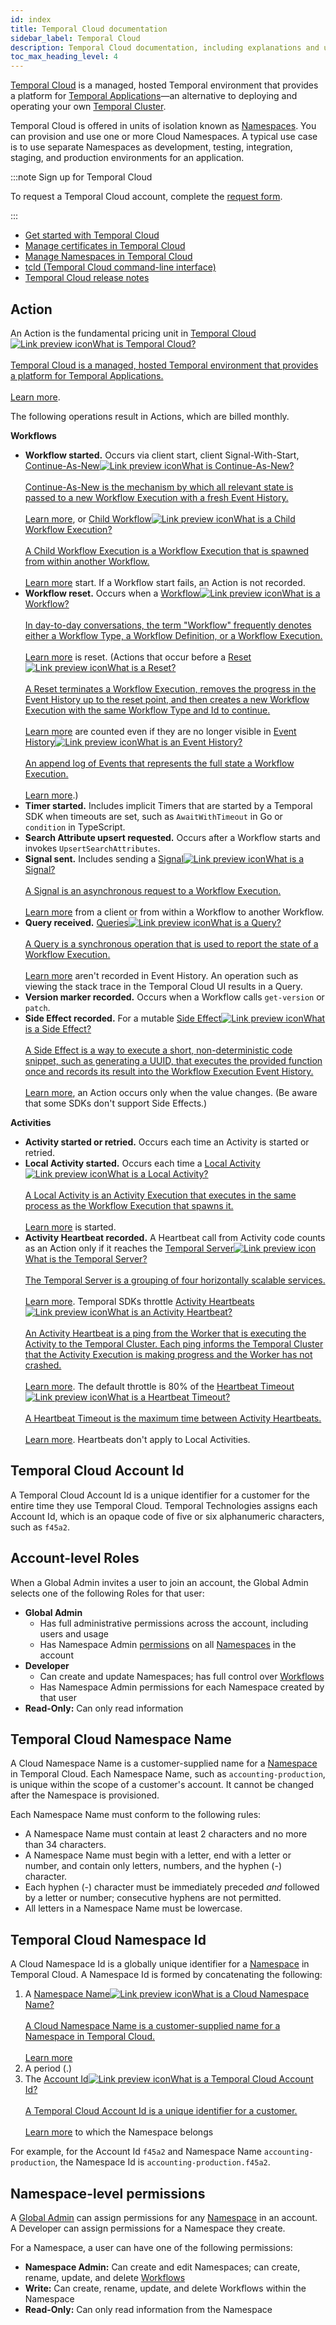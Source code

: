 ```yaml
---
id: index
title: Temporal Cloud documentation
sidebar_label: Temporal Cloud
description: Temporal Cloud documentation, including explanations and usage.
toc_max_heading_level: 4
---
```


<!-- THIS FILE IS GENERATED. DO NOT EDIT THIS FILE DIRECTLY -->

[Temporal Cloud](https://temporal.io/cloud) is a managed, hosted Temporal environment that provides a platform for [Temporal Applications](/temporal/#temporal-application)—an alternative to deploying and operating your own [Temporal Cluster](/clusters).

Temporal Cloud is offered in units of isolation known as [Namespaces](/namespaces). You can provision and use one or more Cloud Namespaces. A typical use case is to use separate Namespaces as development, testing, integration, staging, and production environments for an application.

:::note Sign up for Temporal Cloud

To request a Temporal Cloud account, complete the [request form](https://pages.temporal.io/cloud-request-access).

:::

- [Get started with Temporal Cloud](/cloud/how-to-get-started-with-temporal-cloud)
- [Manage certificates in Temporal Cloud](/cloud/how-to-manage-certificates-in-temporal-cloud)
- [Manage Namespaces in Temporal Cloud](/cloud/how-to-manage-namespaces-in-temporal-cloud)
- [tcld (Temporal Cloud command-line interface)](/cloud/tcld)
- [Temporal Cloud release notes](/cloud/release-notes)

## Action

An Action is the fundamental pricing unit in <a class="tdlp" href="#">Temporal Cloud<span class="tdlpiw"><img src="/img/link-preview-icon.svg" alt="Link preview icon" /></span><span class="tdlpc"><span class="tdlppt">What is Temporal Cloud?</span><br /><br /><span class="tdlppd">Temporal Cloud is a managed, hosted Temporal environment that provides a platform for Temporal Applications.</span><span class="tdlplm"><br /><br /><a class="tdlplma" href="#">Learn more</a></span></span></a>.

The following operations result in Actions, which are billed monthly.

**Workflows**

- **Workflow started.**
  Occurs via client start, client Signal-With-Start, <a class="tdlp" href="/workflows#continue-as-new">Continue-As-New<span class="tdlpiw"><img src="/img/link-preview-icon.svg" alt="Link preview icon" /></span><span class="tdlpc"><span class="tdlppt">What is Continue-As-New?</span><br /><br /><span class="tdlppd">Continue-As-New is the mechanism by which all relevant state is passed to a new Workflow Execution with a fresh Event History.</span><span class="tdlplm"><br /><br /><a class="tdlplma" href="/workflows#continue-as-new">Learn more</a></span></span></a>, or <a class="tdlp" href="/workflows#child-workflow">Child Workflow<span class="tdlpiw"><img src="/img/link-preview-icon.svg" alt="Link preview icon" /></span><span class="tdlpc"><span class="tdlppt">What is a Child Workflow Execution?</span><br /><br /><span class="tdlppd">A Child Workflow Execution is a Workflow Execution that is spawned from within another Workflow.</span><span class="tdlplm"><br /><br /><a class="tdlplma" href="/workflows#child-workflow">Learn more</a></span></span></a> start.
  If a Workflow start fails, an Action is not recorded.
- **Workflow reset.**
  Occurs when a <a class="tdlp" href="/workflows#">Workflow<span class="tdlpiw"><img src="/img/link-preview-icon.svg" alt="Link preview icon" /></span><span class="tdlpc"><span class="tdlppt">What is a Workflow?</span><br /><br /><span class="tdlppd">In day-to-day conversations, the term "Workflow" frequently denotes either a Workflow Type, a Workflow Definition, or a Workflow Execution.</span><span class="tdlplm"><br /><br /><a class="tdlplma" href="/workflows#">Learn more</a></span></span></a> is reset.
  (Actions that occur before a <a class="tdlp" href="/workflows#reset">Reset<span class="tdlpiw"><img src="/img/link-preview-icon.svg" alt="Link preview icon" /></span><span class="tdlpc"><span class="tdlppt">What is a Reset?</span><br /><br /><span class="tdlppd">A Reset terminates a Workflow Execution, removes the progress in the Event History up to the reset point, and then creates a new Workflow Execution with the same Workflow Type and Id to continue.</span><span class="tdlplm"><br /><br /><a class="tdlplma" href="/workflows#reset">Learn more</a></span></span></a> are counted even if they are no longer visible in <a class="tdlp" href="/workflows#event-history">Event History<span class="tdlpiw"><img src="/img/link-preview-icon.svg" alt="Link preview icon" /></span><span class="tdlpc"><span class="tdlppt">What is an Event History?</span><br /><br /><span class="tdlppd">An append log of Events that represents the full state a Workflow Execution.</span><span class="tdlplm"><br /><br /><a class="tdlplma" href="/workflows#event-history">Learn more</a></span></span></a>.)
- **Timer started.**
  Includes implicit Timers that are started by a Temporal SDK when timeouts are set, such as `AwaitWithTimeout` in Go or `condition` in TypeScript.
- **Search Attribute upsert requested.**
  Occurs after a Workflow starts and invokes `UpsertSearchAttributes`.
- **Signal sent.**
  Includes sending a <a class="tdlp" href="/workflows#signal">Signal<span class="tdlpiw"><img src="/img/link-preview-icon.svg" alt="Link preview icon" /></span><span class="tdlpc"><span class="tdlppt">What is a Signal?</span><br /><br /><span class="tdlppd">A Signal is an asynchronous request to a Workflow Execution.</span><span class="tdlplm"><br /><br /><a class="tdlplma" href="/workflows#signal">Learn more</a></span></span></a> from a client or from within a Workflow to another Workflow.
- **Query received.** <a class="tdlp" href="/workflows#query">Queries<span class="tdlpiw"><img src="/img/link-preview-icon.svg" alt="Link preview icon" /></span><span class="tdlpc"><span class="tdlppt">What is a Query?</span><br /><br /><span class="tdlppd">A Query is a synchronous operation that is used to report the state of a Workflow Execution.</span><span class="tdlplm"><br /><br /><a class="tdlplma" href="/workflows#query">Learn more</a></span></span></a> aren't recorded in Event History.
  An operation such as viewing the stack trace in the Temporal Cloud UI results in a Query.
- **Version marker recorded.**
  Occurs when a Workflow calls `get-version` or `patch`.
- **Side Effect recorded.**
  For a mutable <a class="tdlp" href="/workflows#side-effect">Side Effect<span class="tdlpiw"><img src="/img/link-preview-icon.svg" alt="Link preview icon" /></span><span class="tdlpc"><span class="tdlppt">What is a Side Effect?</span><br /><br /><span class="tdlppd">A Side Effect is a way to execute a short, non-deterministic code snippet, such as generating a UUID, that executes the provided function once and records its result into the Workflow Execution Event History.</span><span class="tdlplm"><br /><br /><a class="tdlplma" href="/workflows#side-effect">Learn more</a></span></span></a>, an Action occurs only when the value changes.
  (Be aware that some SDKs don't support Side Effects.)

**Activities**

- **Activity started or retried.**
  Occurs each time an Activity is started or retried.
- **Local Activity started.**
  Occurs each time a <a class="tdlp" href="/activities#local-activity">Local Activity<span class="tdlpiw"><img src="/img/link-preview-icon.svg" alt="Link preview icon" /></span><span class="tdlpc"><span class="tdlppt">What is a Local Activity?</span><br /><br /><span class="tdlppd">A Local Activity is an Activity Execution that executes in the same process as the Workflow Execution that spawns it.</span><span class="tdlplm"><br /><br /><a class="tdlplma" href="/activities#local-activity">Learn more</a></span></span></a> is started.
- **Activity Heartbeat recorded.**
  A Heartbeat call from Activity code counts as an Action only if it reaches the <a class="tdlp" href="/clusters#temporal-server">Temporal Server<span class="tdlpiw"><img src="/img/link-preview-icon.svg" alt="Link preview icon" /></span><span class="tdlpc"><span class="tdlppt">What is the Temporal Server?</span><br /><br /><span class="tdlppd">The Temporal Server is a grouping of four horizontally scalable services.</span><span class="tdlplm"><br /><br /><a class="tdlplma" href="/clusters#temporal-server">Learn more</a></span></span></a>.
  Temporal SDKs throttle <a class="tdlp" href="/activities#activity-heartbeat">Activity Heartbeats<span class="tdlpiw"><img src="/img/link-preview-icon.svg" alt="Link preview icon" /></span><span class="tdlpc"><span class="tdlppt">What is an Activity Heartbeat?</span><br /><br /><span class="tdlppd">An Activity Heartbeat is a ping from the Worker that is executing the Activity to the Temporal Cluster. Each ping informs the Temporal Cluster that the Activity Execution is making progress and the Worker has not crashed.</span><span class="tdlplm"><br /><br /><a class="tdlplma" href="/activities#activity-heartbeat">Learn more</a></span></span></a>.
  The default throttle is 80% of the <a class="tdlp" href="/activities#heartbeat-timeout">Heartbeat Timeout<span class="tdlpiw"><img src="/img/link-preview-icon.svg" alt="Link preview icon" /></span><span class="tdlpc"><span class="tdlppt">What is a Heartbeat Timeout?</span><br /><br /><span class="tdlppd">A Heartbeat Timeout is the maximum time between Activity Heartbeats.</span><span class="tdlplm"><br /><br /><a class="tdlplma" href="/activities#heartbeat-timeout">Learn more</a></span></span></a>.
  Heartbeats don't apply to Local Activities.

## Temporal Cloud Account Id

A Temporal Cloud Account Id is a unique identifier for a customer for the entire time they use Temporal Cloud.
Temporal Technologies assigns each Account Id, which is an opaque code of five or six alphanumeric characters, such as `f45a2`.

## Account-level Roles

When a Global Admin invites a user to join an account, the Global Admin selects one of the following Roles for that user:

- **Global Admin**
  - Has full administrative permissions across the account, including users and usage
  - Has Namespace Admin [permissions](/cloud/#namespace-level-permissions) on all [Namespaces](/namespaces) in the account
- **Developer**
  - Can create and update Namespaces; has full control over [Workflows](/workflows)
  - Has Namespace Admin permissions for each Namespace created by that user
- **Read-Only:** Can only read information

## Temporal Cloud Namespace Name

A Cloud Namespace Name is a customer-supplied name for a [Namespace](/namespaces) in Temporal Cloud.
Each Namespace Name, such as `accounting-production`, is unique within the scope of a customer's account.
It cannot be changed after the Namespace is provisioned.

Each Namespace Name must conform to the following rules:

- A Namespace Name must contain at least 2 characters and no more than 34 characters.
- A Namespace Name must begin with a letter, end with a letter or number, and contain only letters, numbers, and the hyphen (-) character.
- Each hyphen (-) character must be immediately preceded _and_ followed by a letter or number; consecutive hyphens are not permitted.
- All letters in a Namespace Name must be lowercase.

## Temporal Cloud Namespace Id

A Cloud Namespace Id is a globally unique identifier for a [Namespace](/namespaces) in Temporal Cloud.
A Namespace Id is formed by concatenating the following:

1. A <a class="tdlp" href="#temporal-cloud-namespace-name">Namespace Name<span class="tdlpiw"><img src="/img/link-preview-icon.svg" alt="Link preview icon" /></span><span class="tdlpc"><span class="tdlppt">What is a Cloud Namespace Name?</span><br /><br /><span class="tdlppd">A Cloud Namespace Name is a customer-supplied name for a Namespace in Temporal Cloud.</span><span class="tdlplm"><br /><br /><a class="tdlplma" href="#temporal-cloud-namespace-name">Learn more</a></span></span></a>
1. A period (.)
1. The <a class="tdlp" href="#temporal-cloud-account-id">Account Id<span class="tdlpiw"><img src="/img/link-preview-icon.svg" alt="Link preview icon" /></span><span class="tdlpc"><span class="tdlppt">What is a Temporal Cloud Account Id?</span><br /><br /><span class="tdlppd">A Temporal Cloud Account Id is a unique identifier for a customer.</span><span class="tdlplm"><br /><br /><a class="tdlplma" href="#temporal-cloud-account-id">Learn more</a></span></span></a> to which the Namespace belongs

For example, for the Account Id `f45a2` and Namespace Name `accounting-production`, the Namespace Id is `accounting-production.f45a2`.

## Namespace-level permissions

A [Global Admin](/cloud/#account-level-roles) can assign permissions for any [Namespace](/namespaces) in an account.
A Developer can assign permissions for a Namespace they create.

For a Namespace, a user can have one of the following permissions:

- **Namespace Admin:** Can create and edit Namespaces; can create, rename, update, and delete [Workflows](/workflows)
- **Write:** Can create, rename, update, and delete Workflows within the Namespace
- **Read-Only:** Can only read information from the Namespace
